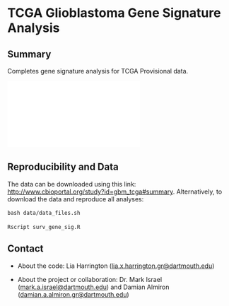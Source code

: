 # TCGA Glioblastoma Gene Signature Analysis 

## Summary

Completes gene signature analysis for TCGA Provisional data. 

![Survival Curve](gbm_survival.pdf?raw=true)

## Reproducibility and Data

The data can be downloaded using this link: 
http://www.cbioportal.org/study?id=gbm_tcga#summary. Alternatively, to download the data 
and reproduce all analyses: 

```
bash data/data_files.sh

Rscript surv_gene_sig.R
```
## Contact 

* About the code: Lia Harrington (lia.x.harrington.gr@dartmouth.edu)

* About the project or collaboration: Dr. Mark Israel (mark.a.israel@dartmouth.edu) 
and Damian Almiron (damian.a.almiron.gr@dartmouth.edu)